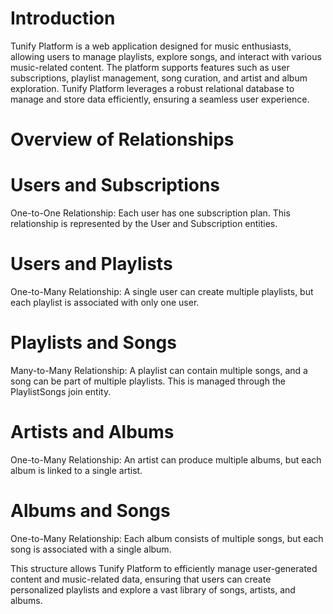 # Introduction
Tunify Platform is a web application designed for music enthusiasts, allowing users to manage playlists, explore songs, and interact with various music-related content. The platform supports features such as user subscriptions, playlist management, song curation, and artist and album exploration. Tunify Platform leverages a robust relational database to manage and store data efficiently, ensuring a seamless user experience.

# Overview of Relationships

# Users and Subscriptions
One-to-One Relationship: Each user has one subscription plan. This relationship is represented by the User and Subscription entities.

# Users and Playlists
One-to-Many Relationship: A single user can create multiple playlists, but each playlist is associated with only one user.

# Playlists and Songs
Many-to-Many Relationship: A playlist can contain multiple songs, and a song can be part of multiple playlists. This is managed through the PlaylistSongs join entity.

# Artists and Albums
One-to-Many Relationship: An artist can produce multiple albums, but each album is linked to a single artist.

# Albums and Songs
One-to-Many Relationship: Each album consists of multiple songs, but each song is associated with a single album.

This structure allows Tunify Platform to efficiently manage user-generated content and music-related data, ensuring that users can create personalized playlists and explore a vast library of songs, artists, and albums.